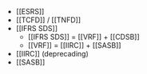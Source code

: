 - [[ESRS]]
- [[TCFD]] / [[TNFD]]
- [[IFRS SDS]]
	- [[IFRS SDS]] = [[VRF]] + [[CDSB]]
	- [[VRF]] = [[IIRC]] + [[SASB]]
- [[IIRC]] (deprecading)
- [[SASB]]